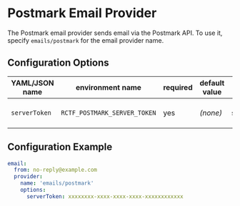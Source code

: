 # Postmark Email Provider

The Postmark email provider sends email via the Postmark API. To use it, specify `emails/postmark` for the email provider name.

## Configuration Options

| YAML/JSON name | environment name             | required | default value | type   | description               |
| -------------- | ---------------------------- | -------- | ------------- | ------ | ------------------------- |
| `serverToken`  | `RCTF_POSTMARK_SERVER_TOKEN` | yes      | _(none)_      | string | Postmark server API token |

## Configuration Example

```yaml
email:
  from: no-reply@example.com
  provider:
    name: 'emails/postmark'
    options:
      serverToken: xxxxxxxx-xxxx-xxxx-xxxx-xxxxxxxxxxxx
```
